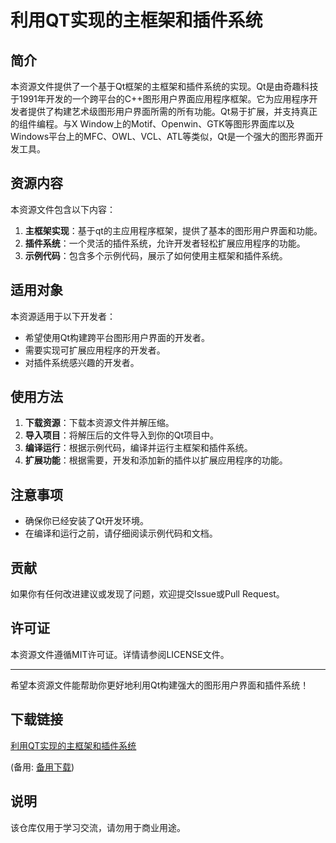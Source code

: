 # 利用QT实现的主框架和插件系统

## 简介

本资源文件提供了一个基于Qt框架的主框架和插件系统的实现。Qt是由奇趣科技于1991年开发的一个跨平台的C++图形用户界面应用程序框架。它为应用程序开发者提供了构建艺术级图形用户界面所需的所有功能。Qt易于扩展，并支持真正的组件编程。与X Window上的Motif、Openwin、GTK等图形界面库以及Windows平台上的MFC、OWL、VCL、ATL等类似，Qt是一个强大的图形界面开发工具。

## 资源内容

本资源文件包含以下内容：

1. **主框架实现**：基于qt的主应用程序框架，提供了基本的图形用户界面和功能。
2. **插件系统**：一个灵活的插件系统，允许开发者轻松扩展应用程序的功能。
3. **示例代码**：包含多个示例代码，展示了如何使用主框架和插件系统。

## 适用对象

本资源适用于以下开发者：

- 希望使用Qt构建跨平台图形用户界面的开发者。
- 需要实现可扩展应用程序的开发者。
- 对插件系统感兴趣的开发者。

## 使用方法

1. **下载资源**：下载本资源文件并解压缩。
2. **导入项目**：将解压后的文件导入到你的Qt项目中。
3. **编译运行**：根据示例代码，编译并运行主框架和插件系统。
4. **扩展功能**：根据需要，开发和添加新的插件以扩展应用程序的功能。

## 注意事项

- 确保你已经安装了Qt开发环境。
- 在编译和运行之前，请仔细阅读示例代码和文档。

## 贡献

如果你有任何改进建议或发现了问题，欢迎提交Issue或Pull Request。

## 许可证

本资源文件遵循MIT许可证。详情请参阅LICENSE文件。

---

希望本资源文件能帮助你更好地利用Qt构建强大的图形用户界面和插件系统！

## 下载链接
[利用QT实现的主框架和插件系统](https://pan.quark.cn/s/96a5cd81526e) 

(备用: [备用下载](https://pan.baidu.com/s/1OSvZV5gvUWzPAhXJuN0ciQ?pwd=1234))

## 说明

该仓库仅用于学习交流，请勿用于商业用途。
